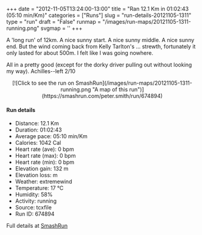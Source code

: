 +++
date = "2012-11-05T13:24:00-13:00"
title = "Ran 12.1 Km in 01:02:43 (05:10 min/Km)"
categories = ["Runs"]
slug = "run-details-20121105-1311"
type = "run"
draft = "False"
runmap = "/images/run-maps/20121105-1311-running.png"
svgmap = '<polyline points="0 56, 0 57, 0 60, 1 60, 6 56, 9 52, 16 49, 20 51, 20 51, 23 49, 23 49, 24 47, 27 46, 36 47, 39 47, 42 49, 48 54, 55 57, 62 57, 70 54, 74 52, 82 54, 86 53, 89 49, 89 48, 87 45, 87 42, 96 43, 99 42, 99 42, 100 40, 98 42, 96 43, 88 42, 86 42, 87 46, 89 50, 87 52, 84 54, 82 54, 79 53, 74 52, 69 55, 61 57, 55 57, 52 56, 48 54, 39 48, 36 47, 30 46, 24 47, 23 49, 21 51, 16 49, 15 50, 13 50, 11 51">'
+++

A 'long run' of 12km. 
A nice sunny start. A nice sunny middle. A nice sunny end. But the wind coming back from Kelly Tarlton's  ... strewth, fortunately it only lasted for about 500m. I felt like I was going nowhere. 

All in a pretty good (except for the dorky driver pulling out without looking my way). Achilles--left 2/10



<!--more-->

<center>
[![Click to see the run on SmashRun](/images/run-maps/20121105-1311-running.png "A map of this run")](https://smashrun.com/peter.smith/run/674894)
</center>

#### Run details

* Distance: 12.1 Km
* Duration: 01:02:43
* Average pace: 05:10 min/Km
* Calories: 1042 Cal
* Heart rate (ave): 0 bpm
* Heart rate (max): 0 bpm
* Heart rate (min): 0 bpm
* Elevation gain: 132 m
* Elevation loss:  m
* Weather: extremewind
* Temperature: 17 &deg;C
* Humidity: 58%
* Activity: running
* Source: tcxfile
* Run ID: 674894

Full details at [SmashRun](https://smashrun.com/peter.smith/run/674894)